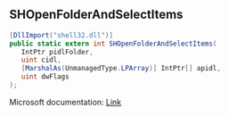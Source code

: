 ## SHOpenFolderAndSelectItems

```csharp
[DllImport("shell32.dll")]
public static extern int SHOpenFolderAndSelectItems(
   IntPtr pidlFolder,
   uint cidl,
   [MarshalAs(UnmanagedType.LPArray)] IntPtr[] apidl,
   uint dwFlags
);
```

Microsoft documentation: [Link](https://docs.microsoft.com/en-us/windows/win32/api/shlobj_core/nf-shlobj_core-shopenfolderandselectitems)
